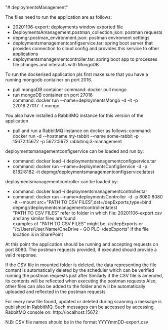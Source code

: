 "# deploymentsManagement" 

The files need to run the application are as follows:
- 20201106-export: deployments window exported file
- DeploymentsAmanagement.postman_collection.json: postman requests
- depmgr.postman_environment.json: postman enviroment settings
- deploymentsmanagementconfigservice.tar: spring boot server that provides connection to cloud config and provides this service to other applications
- deploymentsmanagementcontroller.tar: spring boot app to processes file changes and interacts with MongoDB

To run the dockerised application pls first make sure that you have a running mongodb container on port 2016.
- pull mongoDB container
  command: docker pull mongo
- run mongoDB container on port 27016
  <br/>command: docker run --name=deploymentsMongo -d -it -p 27016:27017 -t mongo

You also have installed a RabbitMQ instance for this version of the application
- pull and run a RabbitMQ instance on docker as follows:
  command: docker run -d --hostname my-rabbit --name some-rabbit -p 15672:15672 -p 5672:5672 rabbitmq:3-management


deploymentsmanagementconfigservice can be loaded and run by:
- command: docker load -i deploymentsmanagementconfigservice.tar
- command: docker run --name=deploymentsConfigService -d -p 8182:8182 -it depmgr/deploymentsmanagementconfigservice:latest

deploymentsmanagementcontroller can be loaded by: 
- command: docker load -i deploymentsmanagementcontroller.tar
- command: docker run --name=deploymentsController -d -p 8080:8080 -it --mount src="PATH TO CSV FILES",dst=/depExports,type=bind depmgr/deploymentsmanagementcontroller:latest
  <br/>"PATH TO CSV FILES" refer to folder in which file: 20201106-export.csv and any similar files are found 
  <br/>examples of "PATH TO CSV FILES" might be: /c/depExports or "/c/Users/User.Name/OneDrive - GO PLC-/depExports" if the file location is in SharePoint

  
At this point the application should be running and accepting requests on port 8080. 
The postman requests provided, if executed should provide a valid response. 

If the CSV file in mounted folder is deleted, the data representing the file content is automatically deleted by the scheduler  which can be verified running the postman requests just after
Similarly if the CSV file is amended, its contents will be reflected when executing the postman requests
Also, other files can also be added to the folder and will be automatically uploaded and reflected in the postman requests

For every new file found, updated or deleted during scanning a message is published in RabbitMQ.
Such messages can be accessed by accessing RabbitMQ console on: http://localhost:15672


N.B: CSV file names should be in the format YYYYmmDD-export.csv
